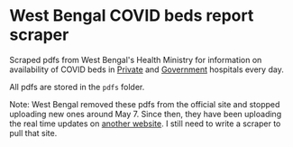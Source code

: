 # West Bengal COVID beds report scraper

Scraped pdfs from West Bengal's Health Ministry for information on availability of COVID beds in [Private](https://www.wbhealth.gov.in/pages/corona/bed_availability_pvt) and [Government](https://www.wbhealth.gov.in/pages/corona/bed_availability) hospitals every day.

All pdfs are stored in the `pdfs` folder.

Note: West Bengal removed these pdfs from the official site and stopped uploading new ones around May 7. Since then, they have been uploading the real time updates on [another website](https://excise.wb.gov.in/chms/Portal_Default.aspx). I still need to write a scraper to pull that site.